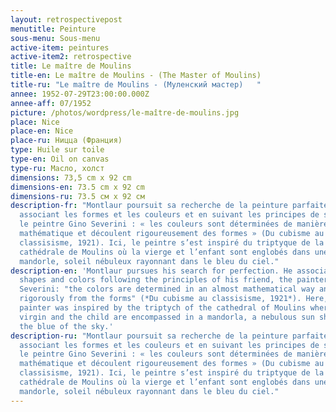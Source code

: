```yaml
---
layout: retrospectivepost
menutitle: Peinture
sous-menu: Sous-menu
active-item: peintures
active-item2: retrospective
title: Le maître de Moulins
title-en: Le maître de Moulins - (The Master of Moulins)
title-ru: "Le maître de Moulins - (Муленский мастер)   "
annee: 1952-07-29T23:00:00.000Z
annee-aff: 07/1952
picture: /photos/wordpress/le-maître-de-moulins.jpg
place: Nice
place-en: Nice
place-ru: Ницца (Франция)
type: Huile sur toile
type-en: Oil on canvas
type-ru: Масло, холст
dimensions: 73,5 cm x 92 cm
dimensions-en: 73.5 cm x 92 cm
dimensions-ru: 73.5 см x 92 см
description-fr: "Montlaur poursuit sa recherche de la peinture parfaite en
  associant les formes et les couleurs et en suivant les principes de son ami,
  le peintre Gino Severini : « les couleurs sont déterminées de manière quasi
  mathématique et découlent rigoureusement des formes » (Du cubisme au
  classisisme, 1921). Ici, le peintre s’est inspiré du triptyque de la
  cathédrale de Moulins où la vierge et l’enfant sont englobés dans une
  mandorle, soleil nébuleux rayonnant dans le bleu du ciel."
description-en: 'Montlaur pursues his search for perfection. He associates
  shapes and colors following the principles of his friend, the painter Gino
  Severini: "the colors are determined in an almost mathematical way and follow
  rigorously from the forms" (*Du cubisme au classisisme, 1921*). Here, the
  painter was inspired by the triptych of the cathedral of Moulins where the
  virgin and the child are encompassed in a mandorla, a nebulous sun shining in
  the blue of the sky.'
description-ru: "Montlaur poursuit sa recherche de la peinture parfaite en
  associant les formes et les couleurs et en suivant les principes de son ami,
  le peintre Gino Severini : « les couleurs sont déterminées de manière quasi
  mathématique et découlent rigoureusement des formes » (Du cubisme au
  classisisme, 1921). Ici, le peintre s’est inspiré du triptyque de la
  cathédrale de Moulins où la vierge et l’enfant sont englobés dans une
  mandorle, soleil nébuleux rayonnant dans le bleu du ciel."
---
```

